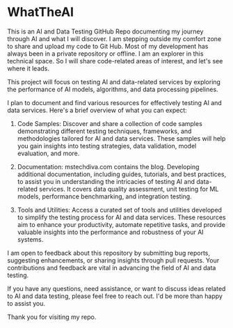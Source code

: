 # WhatTheAI
This is an AI and Data Testing GitHub Repo documenting my journey through AI and what I will discover. I am stepping outside my comfort zone to share and upload my code to Git Hub. Most of my development has always been in a private repository or offline. I am an explorer in this technical space. So I will share code-related areas of interest, and let's see where it leads.

This project will focus on testing AI and data-related services by exploring the performance of AI models, algorithms, and data processing pipelines.

I plan to document and find various resources for effectively testing AI and data services. Here's a brief overview of what you can expect:

1. Code Samples: Discover and share a collection of code samples demonstrating different testing techniques, frameworks, and methodologies tailored for AI and data services. These samples will help you gain insights into testing strategies, data validation, model evaluation, and more.

2. Documentation: mstechdiva.com contains the blog. Developing additional documentation, including guides, tutorials, and best practices, to assist you in understanding the intricacies of testing AI and data-related services. It covers data quality assessment, unit testing for ML models, performance benchmarking, and integration testing.

3. Tools and Utilities: Access a curated set of tools and utilities developed to simplify the testing process for AI and data services. These resources aim to enhance your productivity, automate repetitive tasks, and provide valuable insights into the performance and robustness of your AI systems.

I am open to feedback about this repository by submitting bug reports, suggesting enhancements, or sharing insights through pull requests. Your contributions and feedback are vital in advancing the field of AI and data testing.

If you have any questions, need assistance, or want to discuss ideas related to AI and data testing, please feel free to reach out. I'd be more than happy to assist you.

Thank you for visiting my repo.

